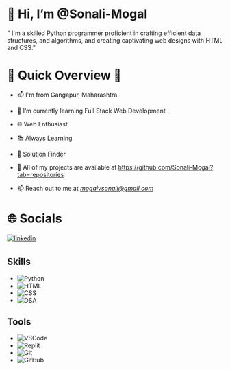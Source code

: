 
<!---
Sonali-Mogal/Sonali-Mogal is a ✨ special ✨ repository because its `README.md` (this file) appears on your GitHub profile.
You can click the Preview link to take a look at your changes.
--->
<h1>👋 Hi, I’m @Sonali-Mogal</h1>

" I'm a skilled Python programmer proficient in crafting efficient data structures, and algorithms, and creating captivating web designs with HTML and CSS."

# 🚀 Quick Overview 🚀
- 📫 I'm from Gangapur, Maharashtra.
- 🌱 I’m currently learning Full Stack Web Development
- 🌐 Web Enthusiast
- 📚 Always Learning
- 🚀  Solution Finder

- 👀 All of my projects are available at https://github.com/Sonali-Mogal?tab=repositories

- 📫 Reach out to me at *mogalvsonali@gmail.com*


<h1>🌐 Socials</h1>
<p align="left">

<a href="[https://www.linkedin.com/in/sonali-mogal-b652272](https://www.linkedin.com/in/sonali-mogal-b652272b7/)" target="_blank">
<img src=https://img.shields.io/badge/linkedin-%231E77B5.svg?&style=for-the-badge&logo=linkedin&logoColor=white alt=linkedin style="margin-bottom: 5px;" />
</a>

## Skills
- ![Python](https://img.shields.io/badge/Python-3776AB?style=flat&logo=python&logoColor=white)
- ![HTML](https://img.shields.io/badge/HTML5-E34F26?style=flat&logo=html5&logoColor=white)
- ![CSS](https://img.shields.io/badge/CSS3-1572B6?style=flat&logo=css3&logoColor=white)
- ![DSA](https://img.shields.io/badge/Data_Structures_%26_Algorithms-0082C9?style=flat)

## Tools
- ![VSCode](https://img.shields.io/badge/VSCode-007ACC?style=flat&logo=visual-studio-code&logoColor=white)
- ![Replit](https://img.shields.io/badge/Replit-667881?style=flat&logo=replit&logoColor=white)
- ![Git](https://img.shields.io/badge/Git-F05032?style=flat&logo=git&logoColor=white)
- ![GitHub](https://img.shields.io/badge/GitHub-181717?style=flat&logo=github&logoColor=white)
